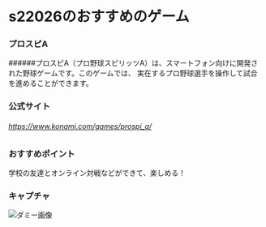 # s22026のおすすめのゲーム

### プロスピA
######プロスピA（プロ野球スピリッツA）は、スマートフォン向けに開発された野球ゲームです。このゲームでは、 実在するプロ野球選手を操作して試合を進めることができます。

### 公式サイト
###### https://www.konami.com/games/prospi_a/

### おすすめポイント
学校の友達とオンライン対戦などができて、楽しめる！

### キャプチャ
![ダミー画像](https://encrypted-tbn0.gstatic.com/images?q=tbn:ANd9GcShgUpLeubnB0hiJAAy18xKcPdPVfl-wTDISA&usqp=CAU)

